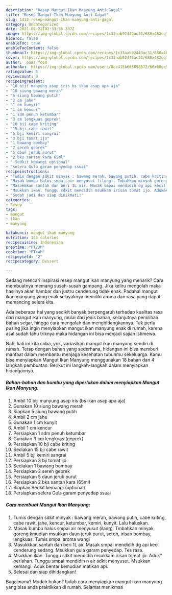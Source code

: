 ```yaml
---
description: "Resep Mangut Ikan Manyung Anti Gagal"
title: "Resep Mangut Ikan Manyung Anti Gagal"
slug: 1412-resep-mangut-ikan-manyung-anti-gagal
category: Uncategorized
date: 2021-08-22T02:33:56.307Z
image: https://img-global.cpcdn.com/recipes/1c33aab92443ac31/680x482cq70/mangut-ikan-manyung-foto-resep-utama.jpg
hideToc: false
enableToc: true
enableTocContent: false
thumbnail: https://img-global.cpcdn.com/recipes/1c33aab92443ac31/680x482cq70/mangut-ikan-manyung-foto-resep-utama.jpg
cover: https://img-global.cpcdn.com/recipes/1c33aab92443ac31/680x482cq70/mangut-ikan-manyung-foto-resep-utama.jpg
author:  puas food
authorAv:  https://img-global.cpcdn.com/users/8ce415b665898672/60x60cq50/avatar.jpg
ratingvalue: 5
reviewcount: 9
recipeingredient:
- "10 biji manyung asap iris bs ikan asap apa aja"
- "10 siung bawang merah"
- "5 siung bawang putih"
- "2 cm jahe"
- "1 cm kunyit"
- "1 cm kencur"
- "1 sdm penuh ketumbar"
- "3 cm lengkuas geprek"
- "10 bji cabe kriting"
- "15 bji cabe rawit"
- "5 bji kemiri sangrai"
- "3 bji tomat ijo"
- "1 bawang bombay"
- "2 sereh geprek"
- "5 daun jeruk purut"
- "2 bks santan kara 65ml"
- " Sedkit kemangi optional"
- "selera Gula garam penyedap ssuai"
recipeinstructions:
- "Tumis dengan sdkit minyak : bawang merah, bawang putih, cabe kriting, cabe rawit, jahe, kencur, ketumbar, kemiri, kunyit. Lalu haluskan."
- "Masak bumbu halus smpai air menyusut (ilang). Tmbahkan minyak goreng kmudian msukkan daun jeruk purut, sereh, irisan bombay, lengkuas. Tumis smpai aroma wangi"
- "Masukkkan santah dan beri 1L air. Masak smpai mendidih dg api kecil cenderung sedang. Msukkan gula garam penyedap. Tes rasa."
- "Msukkan ikan. Tunggu sdkit mendidih msukkam irisan tomat ijo. Aduk&#34; perlahan. Tunggu smpai mendidih n air sdkit menyusut. Msukkan kemangi. Aduk bentar kemudian matikan api."
- "Sudah jadi dan siap dinikmati!"
categories:
- Resep
tags:
- mangut
- ikan
- manyung

katakunci: mangut ikan manyung 
nutrition: 143 calories
recipecuisine: Indonesian
preptime: "PT23M"
cooktime: "PT44M"
recipeyield: "2"
recipecategory: Dessert

---
```



Sedang mencari inspirasi resep mangut ikan manyung yang menarik? Cara membuatnya memang susah-susah gampang. Jika keliru mengolah maka hasilnya akan hambar dan justru cenderung tidak enak. Padahal mangut ikan manyung yang enak selayaknya memiliki aroma dan rasa yang dapat memancing selera kita.


Ada beberapa hal yang sedikit banyak berpengaruh terhadap kualitas rasa dari mangut ikan manyung, mulai dari jenis bahan, selanjutnya pemilihan bahan segar, hingga cara mengolah dan menghidangkannya. Tak perlu pusing jika ingin menyiapkan mangut ikan manyung enak di rumah, karena asal sudah tahu triknya maka hidangan ini bisa menjadi sajian istimewa.




Nah, kali ini kita coba, yuk, variasikan mangut ikan manyung sendiri di rumah. Tetap dengan bahan yang sederhana, hidangan ini bisa memberi manfaat dalam membantu menjaga kesehatan tubuhmu sekeluarga. Kamu bisa menyiapkan Mangut Ikan Manyung menggunakan 18 bahan dan 4 langkah pembuatan. Berikut ini langkah-langkah dalam menyiapkan hidangannya.

<!--inarticleads1-->

##### Bahan-bahan dan bumbu yang diperlukan dalam menyiapkan Mangut Ikan Manyung:

1. Ambil 10 biji manyung asap iris (bs ikan asap apa aja)
1. Gunakan 10 siung bawang merah
1. Siapkan 5 siung bawang putih
1. Ambil 2 cm jahe
1. Gunakan 1 cm kunyit
1. Ambil 1 cm kencur
1. Persiapkan 1 sdm penuh ketumbar
1. Gunakan 3 cm lengkuas (geprek)
1. Persiapkan 10 bji cabe kriting
1. Sediakan 15 bji cabe rawit
1. Ambil 5 bji kemiri sangrai
1. Persiapkan 3 bji tomat ijo
1. Sediakan 1 bawang bombay
1. Persiapkan 2 sereh geprek
1. Persiapkan 5 daun jeruk purut
1. Persiapkan 2 bks santan kara (65ml)
1. Siapkan  Sedkit kemangi (optional)
1. Persiapkan selera Gula garam penyedap ssuai




<!--inarticleads2-->

##### Cara membuat Mangut Ikan Manyung:

1. Tumis dengan sdkit minyak : bawang merah, bawang putih, cabe kriting, cabe rawit, jahe, kencur, ketumbar, kemiri, kunyit. Lalu haluskan.
1. Masak bumbu halus smpai air menyusut (ilang). Tmbahkan minyak goreng kmudian msukkan daun jeruk purut, sereh, irisan bombay, lengkuas. Tumis smpai aroma wangi
1. Masukkkan santah dan beri 1L air. Masak smpai mendidih dg api kecil cenderung sedang. Msukkan gula garam penyedap. Tes rasa.
1. Msukkan ikan. Tunggu sdkit mendidih msukkam irisan tomat ijo. Aduk&#34; perlahan. Tunggu smpai mendidih n air sdkit menyusut. Msukkan kemangi. Aduk bentar kemudian matikan api.
1. Selesai dan siap dihidangkan!



Bagaimana? Mudah bukan? Itulah cara menyiapkan mangut ikan manyung yang bisa anda praktikkan di rumah. Selamat menikmati
